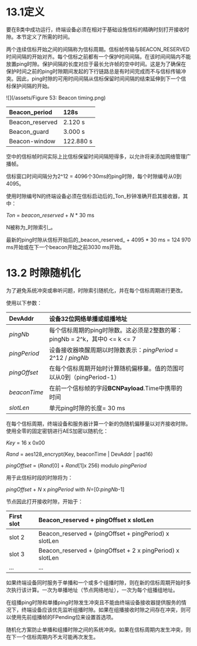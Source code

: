 # 13.1定义

要在B类中成功运行，终端设备必须在相对于基础设施信标的精确时刻打开接收时隙。本节定义了所需的时间。

两个连续信标开始之间的间隔称为信标周期。信标帧传输与BEACON\_RESERVED时间间隔的开始对齐。每个信标之前都有一个保护时间间隔，在该时间间隔内不能放置ping时隙。保护间隔的长度对应于最长允许帧的空中时间。这是为了确保在保护时间之前的ping时隙期间发起的下行链路总是有时间完成而不与信标传输冲突。因此，ping时隙的可用时间间隔从信标保留时间间隔的结束延伸到下一个信标保护间隔的开始。

![](/assets/Figure 53: Beacon timing.png)

| Beacon\_period | 128s |
| :--- | :--- |
| Beacon\_reserved | 2.120 s |
| Beacon\_guard | 3.000 s |
| Beacon-window | 122.880 s |

空中的信标帧时间实际上比信标保留时间间隔短得多，以允许将来添加网络管理广播帧。

信标窗口时间间隔分为2^12 = 4096个30ms的ping时隙，每个时隙编号从0到4095。

使用时隙编号N的终端设备必须在信标启动后的_Ton_秒钟准确开启其接收器，其中：

_Ton_ = _beacon\_reserved_ + _N_ \* 30 ms

N被称为_时隙索引_。

最新的ping时隙从信标开始后的_beacon\_reserved_ + 4095 \* 30 ms = 124 970 ms开始或在下一个beacon开始之前3030 ms开始。

# 13.2 时隙随机化

为了避免系统冲突或串听问题，时隙索引随机化，并在每个信标周期进行更改。

使用以下参数：

| DevAddr | 设备32位网络单播或组播地址 |
| :--- | :--- |
| _pingNb_ | 每个信标周期的ping时隙数。这必须是2整数的幂：pingNb = 2^k，其中0 &lt;= k &lt;= 7 |
| _pingPeriod_ | 设备接收器唤醒周期以时隙数表示：_pingPeriod_ = 2^12 / _pingNb_ |
| _pingOffset_ | 在每个信标周期开始时计算随机偏移量。值的范围可以从0到（pingPeriod-1） |
| _beaconTime_ | 在前一个信标帧的字段**BCNPayload**.Time中携带的时间 |
| _slotLen_ | 单元ping时隙的长度= 30 ms |

在每个信标周期，终端设备和服务器计算一个新的伪随机偏移量以对齐接收时隙。使用全零的固定密钥进行AES加密以随机化：

_Key_ = 16 x 0x00

_Rand_ = aes128\_encrypt\(Key, beaconTime \| DevAddr \| pad16\)

_pingOffset_ = \(_Rand_\[0\] + _Rand_\[1\]x 256\) modulo _pingPeriod_

用于此信标时段的时隙将为：

_pingOffset_ + _N_ x _pingPeriod_ with _N_=\[0:_pingNb_-1\]

节点因此打开接收时隙，开始于：

| First slot | Beacon\_reserved + pingOffset x slotLen |
| :--- | :--- |
| slot 2 | Beacon\_reserved + \(pingOffset + pingPeriod\) x slotLen |
| slot 3 | Beacon\_reserved + \(pingOffset + 2 x pingPeriod\) x slotLen |
| ... | ... |

如果终端设备同时服务于单播和一个或多个组播时隙，则在新的信标周期开始时多次执行该计算。一次为单播地址（节点网络地址），一次为每个组播组地址。

在组播ping时隙和单播ping时隙发生冲突且不能由终端设备接收器提供服务的情况下，终端设备应该优先监听组播时隙。如果在组播接收时隙之间存在冲突，则可以使用先前组播帧的FPending位来设置首选项。

随机化方案防止单播和组播时隙之间的系统冲突。如果在信标周期内发生冲突，则在下一个信标周期内不太可能再次发生。

